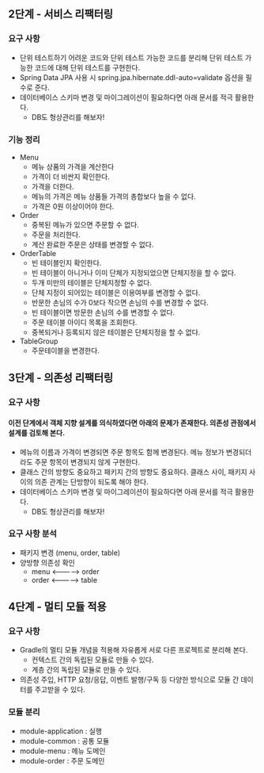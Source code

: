 ## 2단계 - 서비스 리팩터링

### 요구 사항

* 단위 테스트하기 어려운 코드와 단위 테스트 가능한 코드를 분리해 단위 테스트 가능한 코드에 대해 단위 테스트를 구현한다.
* Spring Data JPA 사용 시 spring.jpa.hibernate.ddl-auto=validate 옵션을 필수로 준다.
* 데이터베이스 스키마 변경 및 마이그레이션이 필요하다면 아래 문서를 적극 활용한다.
    * DB도 형상관리를 해보자!
    
### 기능 정리
* Menu
  * 메뉴 상품의 가격을 계산한다
  * 가격이 더 비싼지 확인한다.
  * 가격을 더한다.
  * 메뉴의 가격은 메뉴 상품들 가격의 총합보다 높을 수 없다.
  * 가격은 0원 이상이어야 한다.
* Order
  * 중복된 메뉴가 있으면 주문할 수 없다.
  * 주문을 처리한다.
  * 계산 완료한 주문은 상태를 변경할 수 없다.
* OrderTable
  * 빈 테이블인지 확인한다.
  * 빈 테이블이 아니거나 이미 단체가 지정되었으면 단체지정을 할 수 없다.
  * 두개 미만의 테이블은 단체지정할 수 없다.
  * 단체 지정이 되어있는 테이블은 이용여부를 변경할 수 없다.
  * 반문한 손님의 수가 0보다 작으면 손님의 수를 변경할 수 없다.
  * 빈 테이블이면 방문한 손님의 수를 변경할 수 없다.
  * 주문 테이블 아이디 목록을 조회한다.
  * 중복되거나 등록되지 않은 테이블은 단체지정을 할 수 없다.
* TableGroup
  * 주문테이블을 변경한다.

## 3단계 - 의존성 리팩터링

### 요구 사항

#### 이전 단계에서 객체 지향 설계를 의식하였다면 아래의 문제가 존재한다. 의존성 관점에서 설계를 검토해 본다.

* 메뉴의 이름과 가격이 변경되면 주문 항목도 함께 변경된다. 메뉴 정보가 변경되더라도 주문 항목이 변경되지 않게 구현한다.
* 클래스 간의 방향도 중요하고 패키지 간의 방향도 중요하다. 클래스 사이, 패키지 사이의 의존 관계는 단방향이 되도록 해야 한다.
* 데이터베이스 스키마 변경 및 마이그레이션이 필요하다면 아래 문서를 적극 활용한다.
  * DB도 형상관리를 해보자!
  
### 요구 사항 분석
* 패키지 변경 (menu, order, table)
* 양방향 의존성 확인
  * menu <-----> order
  * order <-----> table

## 4단계 - 멀티 모듈 적용

### 요구 사항
* Gradle의 멀티 모듈 개념을 적용해 자유롭게 서로 다른 프로젝트로 분리해 본다.
  * 컨텍스트 간의 독립된 모듈로 만들 수 있다.
  * 계층 간의 독립된 모듈로 만들 수 있다.
* 의존성 주입, HTTP 요청/응답, 이벤트 발행/구독 등 다양한 방식으로 모듈 간 데이터를 주고받을 수 있다.

### 모듈 분리
* module-application : 실행
* module-common : 공통 모듈
* module-menu : 메뉴 도메인
* module-order : 주문 도메인

